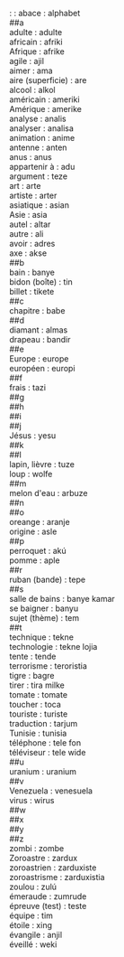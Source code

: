 : : abace : alphabet  
##a  
adulte : adulte  
africain : afriki  
Afrique : afrike  
agile : ajil  
aimer : ama  
aire (superficie) : are  
alcool : alkol  
américain : ameriki  
Amérique : amerike  
analyse : analis  
analyser : analisa  
animation : anime  
antenne : anten  
anus : anus  
appartenir à : adu  
argument : teze  
art : arte  
artiste : arter  
asiatique : asian  
Asie : asia  
autel : altar  
autre : ali  
avoir : adres  
axe : akse  
##b  
bain : banye  
bidon (boîte) : tin  
billet : tikete  
##c  
chapitre : babe  
##d  
diamant : almas  
drapeau : bandir  
##e  
Europe : europe  
européen : europi  
##f  
frais : tazi  
##g  
##h  
##i  
##j  
Jésus : yesu  
##k  
##l  
lapin, lièvre : tuze  
loup : wolfe  
##m  
melon d'eau : arbuze  
##n  
##o  
oreange : aranje  
origine : asle  
##p  
perroquet : akú  
pomme : aple  
##r  
ruban (bande) : tepe  
##s  
salle de bains : banye kamar  
se baigner : banyu  
sujet (thème) : tem  
##t  
technique : tekne  
technologie : tekne lojia  
tente : tende  
terrorisme : teroristia  
tigre : bagre  
tirer : tira milke  
tomate : tomate  
toucher : toca  
touriste : turiste  
traduction : tarjum  
Tunisie : tunisia  
téléphone : tele fon  
téléviseur : tele wide  
##u  
uranium : uranium  
##v  
Venezuela : venesuela  
virus : wirus  
##w  
##x  
##y  
##z  
zombi : zombe  
Zoroastre : zardux  
zoroastrien : zarduxiste  
zoroastrisme : zarduxistia  
zoulou : zulú  
émeraude : zumrude  
épreuve (test) : teste  
équipe : tim  
étoile : xing  
évangile : anjil  
éveillé : weki  
